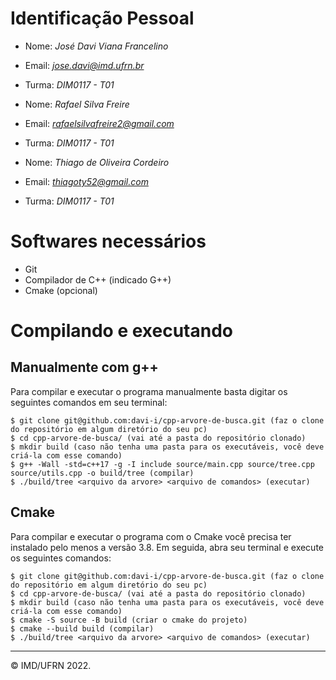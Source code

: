# Identificação Pessoal

- Nome: *José Davi Viana Francelino*
- Email: *jose.davi@imd.ufrn.br*
- Turma: *DIM0117 - T01*

- Nome: *Rafael Silva Freire*
- Email: *rafaelsilvafreire2@gmail.com*
- Turma: *DIM0117 - T01*

- Nome: *Thiago de Oliveira Cordeiro*
- Email: *thiagoty52@gmail.com*
- Turma: *DIM0117 - T01*

# Softwares necessários
 * Git
 * Compilador de C++ (indicado G++)
 * Cmake (opcional)

# Compilando e executando

## Manualmente com g++

Para compilar e executar o programa manualmente basta digitar os seguintes comandos em seu terminal:

```
$ git clone git@github.com:davi-i/cpp-arvore-de-busca.git (faz o clone do repositório em algum diretório do seu pc)
$ cd cpp-arvore-de-busca/ (vai até a pasta do repositório clonado)
$ mkdir build (caso não tenha uma pasta para os executáveis, você deve criá-la com esse comando)
$ g++ -Wall -std=c++17 -g -I include source/main.cpp source/tree.cpp source/utils.cpp -o build/tree (compilar)
$ ./build/tree <arquivo da arvore> <arquivo de comandos> (executar)
```

## Cmake

Para compilar e executar o programa com o Cmake você precisa ter instalado pelo menos a versão 3.8. Em seguida, abra seu terminal e execute os seguintes comandos:
```
$ git clone git@github.com:davi-i/cpp-arvore-de-busca.git (faz o clone do repositório em algum diretório do seu pc)
$ cd cpp-arvore-de-busca/ (vai até a pasta do repositório clonado)
$ mkdir build (caso não tenha uma pasta para os executáveis, você deve criá-la com esse comando)
$ cmake -S source -B build (criar o cmake do projeto)
$ cmake --build build (compilar)
$ ./build/tree <arquivo da arvore> <arquivo de comandos> (executar)
```

--------
&copy; IMD/UFRN 2022.
